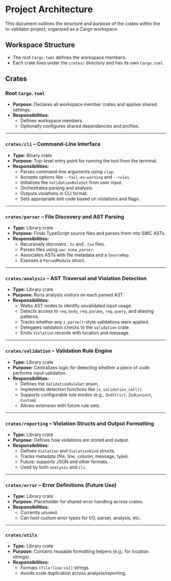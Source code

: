 # Project Architecture

This document outlines the structure and purpose of the crates within the ts-validator project, organized as a Cargo workspace.

## Workspace Structure

- The root `Cargo.toml` defines the workspace members.
- Each crate lives under the `crates/` directory and has its own `Cargo.toml`.

## Crates

### Root `Cargo.toml`
- **Purpose:** Declares all workspace member crates and applies shared settings.
- **Responsibilities:**
    - Defines workspace members.
    - Optionally configures shared dependencies and profiles.

---

### `crates/cli` – **Command-Line Interface**
- **Type:** Binary crate
- **Purpose:** Top-level entry point for running the tool from the terminal.
- **Responsibilities:**
    - Parses command-line arguments using `clap`.
    - Accepts options like `--fail-on-warning` and `--rules`.
    - Initializes the `ValidationRuleSet` from user input.
    - Orchestrates parsing and analysis.
    - Outputs violations in CLI format.
    - Sets appropriate exit code based on violations and flags.

---

### `crates/parser` – **File Discovery and AST Parsing**
- **Type:** Library crate
- **Purpose:** Finds TypeScript source files and parses them into SWC ASTs.
- **Responsibilities:**
    - Recursively discovers `.ts` and `.tsx` files.
    - Parses files using `swc_ecma_parser`.
    - Associates ASTs with file metadata and a `SourceMap`.
    - Exposes a `ParsedModule` struct.

---

### `crates/analysis` – **AST Traversal and Violation Detection**
- **Type:** Library crate
- **Purpose:** Runs analysis visitors on each parsed AST.
- **Responsibilities:**
    - Walks AST nodes to identify unvalidated input usage.
    - Detects access to `req.body`, `req.params`, `req.query`, and aliasing patterns.
    - Tracks whether any `z.parse()`-style validations were applied.
    - Delegates validation checks to the `validation` crate.
    - Emits `Violation` records with location and message.

---

### `crates/validation` – **Validation Rule Engine**
- **Type:** Library crate
- **Purpose:** Centralizes logic for detecting whether a piece of code performs input validation.
- **Responsibilities:**
    - Defines the `ValidationRuleSet` enum.
    - Implements detection functions like `is_validation_call()`.
    - Supports configurable rule modes (e.g., `ZodStrict`, `ZodLenient`, `Custom`).
    - Allows extension with future rule sets.

---

### `crates/reporting` – **Violation Structs and Output Formatting**
- **Type:** Library crate
- **Purpose:** Defines how violations are stored and output.
- **Responsibilities:**
    - Defines `Violation` and `ViolationKind` structs.
    - Tracks metadata (file, line, column, message, type).
    - Future: supports JSON and other formats.
    - Used by both `analysis` and `cli`.

---

### `crates/error` – **Error Definitions (Future Use)**
- **Type:** Library crate
- **Purpose:** Placeholder for shared error handling across crates.
- **Responsibilities:**
    - Currently unused.
    - Can host custom error types for I/O, parser, analysis, etc.

---

### `crates/utils`
- **Type:** Library crate 
- **Purpose:** Contains reusable formatting helpers (e.g., for location strings).
- **Responsibilities:**
    - Formats `[file:line:col]` strings.
    - Avoids code duplication across analysis/reporting.